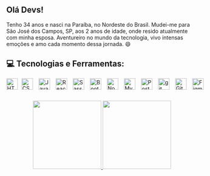 
## Olá Devs!

Tenho 34 anos e nasci na Paraíba, no Nordeste do Brasil. Mudei-me para São José dos Campos, SP, aos 2 anos de idade, onde resido atualmente com minha esposa. Aventureiro no mundo da tecnologia, vivo intensas emoções e amo cada momento dessa jornada. 😄


<h2>💻 Tecnologias e Ferramentas:</h2>

<div style="display: flex;">
  <img alt="HTML" width='30' src="https://cdn.jsdelivr.net/gh/devicons/devicon@latest/icons/html5/html5-original.svg" />
  <img alt="CSS" width='30' style="margin-left: 10px" src="https://cdn.jsdelivr.net/gh/devicons/devicon@latest/icons/css3/css3-original.svg" />
  <img alt="Javascript" width='30' style="margin-left: 15px" src="https://cdn.jsdelivr.net/gh/devicons/devicon@latest/icons/javascript/javascript-original.svg" />
  <img alt="React" width='30' style="margin-left: 15px" src="https://cdn.jsdelivr.net/gh/devicons/devicon@latest/icons/react/react-original.svg" />
  <img alt="Sass" width='30' style="margin-left: 15px" src="https://cdn.jsdelivr.net/gh/devicons/devicon@latest/icons/sass/sass-original.svg" />
  <img alt="Bootstrap" width='30' style="margin-left: 15px" src="https://cdn.jsdelivr.net/gh/devicons/devicon@latest/icons/bootstrap/bootstrap-original-wordmark.svg" />
  <img alt="Nodejs" width='30' style="margin-left: 15px" src="https://cdn.jsdelivr.net/gh/devicons/devicon@latest/icons/nodejs/nodejs-original-wordmark.svg" />
  <img alt="Mysql" width='30' style="margin-left: 15px" src="https://cdn.jsdelivr.net/gh/devicons/devicon@latest/icons/mysql/mysql-original-wordmark.svg" />
  <img alt="Postgresql" width='30' style="margin-left: 15px" src="https://cdn.jsdelivr.net/gh/devicons/devicon@latest/icons/postgresql/postgresql-original.svg" />
  <img alt="git" width='30' style="margin-left: 15px" src="https://cdn.jsdelivr.net/gh/devicons/devicon@latest/icons/git/git-original.svg" />
  <img alt="Github" width='30' style="margin-left: 15px" src="https://cdn.jsdelivr.net/gh/devicons/devicon@latest/icons/github/github-original.svg" />
  <img alt="Figma" width='30' style="margin-left: 15px" src="https://cdn.jsdelivr.net/gh/devicons/devicon@latest/icons/figma/figma-original.svg" />                 
</div>

##

<p align="center">
<a href="https://github.com/jeniblodev">
  <img height="180em" src="https://github-readme-stats-eight-theta.vercel.app/api?username=Jackleskerley&show_icons=true&theme=algolia&include_all_commits=true&count_private=true"/>
  <img height="180em" src="https://github-readme-stats-eight-theta.vercel.app/api/top-langs/?username=Jackleskerley&layout=compact&langs_count=8&theme=algolia"/>
</a>
</p>
